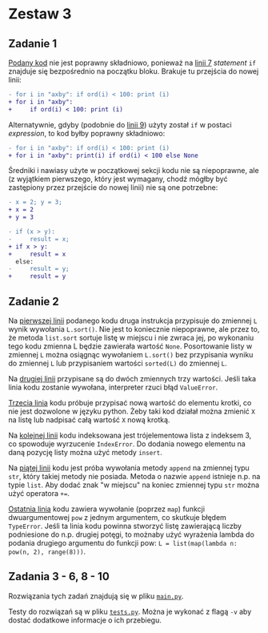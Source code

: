 # Zestaw 3

## Zadanie 1

[Podany kod](./1.py) nie jest poprawny składniowo, ponieważ na [linii 7](./1.py#L7) *statement* `if` znajduje się bezpośrednio na początku bloku.
Brakuje tu przejścia do nowej linii:

```diff
- for i in "axby": if ord(i) < 100: print (i)
+ for i in "axby":
+     if ord(i) < 100: print (i)
```

Alternatywnie, gdyby (podobnie do [linii 9](./1.py#L9)) użyty został `if` w postaci *expression*, to kod byłby poprawny składniowo:

```diff
- for i in "axby": if ord(i) < 100: print (i)
+ for i in "axby": print(i) if ord(i) < 100 else None
```

Średniki i nawiasy użyte w początkowej sekcji kodu nie są niepoprawne, ale (z wyjątkiem pierwszego, który jest wymagany, chodź mógłby być zastępiony przez przejście do nowej linii) nie są one potrzebne:

```diff
- x = 2; y = 3;
+ x = 2
+ y = 3

- if (x > y):
-     result = x;
+ if x > y:
+     result = x
  else:
-     result = y;
+     result = y
```

## Zadanie 2

Na [pierwszej linii](2.py#L1) podanego kodu druga instrukcja przypisuje do zmiennej `L` wynik wywołania `L.sort()`.
Nie jest to koniecznie niepoprawne, ale przez to, że metoda `list.sort` sortuje listę w miejscu i nie zwraca jej, po wykonaniu tego kodu zmienna L będzie zawierała wartość `None`.
Posortowanie listy w zmiennej `L` można osiągnąc wywołaniem `L.sort()` bez przypisania wyniku do zmiennej `L` lub przypisaniem wartości `sorted(L)` do zmiennej `L`.

Na [drugiej linii](2.py#L2) przypisane są do dwóch zmiennych trzy wartości.
Jeśli taka linia kodu zostanie wywołana, interpreter rzuci błąd `ValueError`.

[Trzecia linia](2.py#L3) kodu próbuje przypisać nową wartość do elementu krotki, co nie jest dozwolone w języku python.
Żeby taki kod działał można zmienić `X` na listę lub nadpisać całą wartość `X` nową krotką.

Na [kolejnej linii](2.py#L4) kodu indeksowana jest trójelementowa lista z indeksem 3, co spowoduje wyrzucenie `IndexError`.
Do dodania nowego elementu na daną pozycję listy można użyć metody `insert`.

Na [piątej linii](2.py#L5) kodu jest próba wywołania metody `append` na zmiennej typu `str`, który takiej metody nie posiada.
Metoda o nazwie `append` istnieje n.p. na typie `list`.
Aby dodać znak "w miejscu" na koniec zmiennej typu `str` można użyć operatora `+=`.

[Ostatnia linia](2.py#L6) kodu zawiera wywołanie (poprzez `map`) funkcji dwuargumentowej `pow` z jednym argumentem, co skutkuje błędem `TypeError`.
Jeśli ta linia kodu powinna stworzyć listę zawierającą liczby podniesione do n.p. drugiej potęgi, to możnaby użyć wyrażenia lambda do podania drugiego argumentu do funkcji pow: `L = list(map(lambda n: pow(n, 2), range(8)))`.

## Zadania 3 - 6, 8 - 10

Rozwiązania tych zadań znajdują się w pliku [`main.py`](./main.py).

Testy do rozwiązań są w pliku [`tests.py`](./tests.py).
Można je wykonać z flagą `-v` aby dostać dodatkowe informacje o ich przebiegu.
